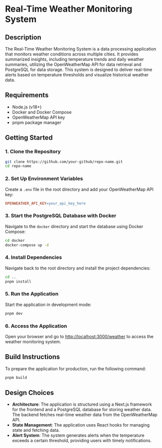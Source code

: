 
# Real-Time Weather Monitoring System

## Description
The Real-Time Weather Monitoring System is a data processing application that monitors weather conditions across multiple cities. It provides summarized insights, including temperature trends and daily weather summaries, utilizing the OpenWeatherMap API for data retrieval and PostgreSQL for data storage. This system is designed to deliver real-time alerts based on temperature thresholds and visualize historical weather data.

## Requirements
- Node.js (v18+)
- Docker and Docker Compose
- OpenWeatherMap API key
- pnpm package manager

## Getting Started

### 1. Clone the Repository
```bash
git clone https://github.com/your-github/repo-name.git
cd repo-name
```

### 2. Set Up Environment Variables
Create a `.env` file in the root directory and add your OpenWeatherMap API key:
```makefile
OPENWEATHER_API_KEY=your_api_key_here
```

### 3. Start the PostgreSQL Database with Docker
Navigate to the `docker` directory and start the database using Docker Compose:
```bash
cd docker
docker-compose up -d
```

### 4. Install Dependencies
Navigate back to the root directory and install the project dependencies:
```bash
cd ..
pnpm install
```

### 5. Run the Application
Start the application in development mode:
```bash
pnpm dev
```

### 6. Access the Application
Open your browser and go to [http://localhost:3000/weather](http://localhost:3000/weather) to access the weather monitoring system.

## Build Instructions
To prepare the application for production, run the following command:
```bash
pnpm build
```

## Design Choices
- **Architecture**: The application is structured using a Next.js framework for the frontend and a PostgreSQL database for storing weather data. The backend fetches real-time weather data from the OpenWeatherMap API.
- **State Management**: The application uses React hooks for managing state and fetching data.
- **Alert System**: The system generates alerts when the temperature exceeds a certain threshold, providing users with timely notifications.

